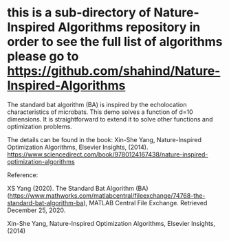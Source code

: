 # this is a sub-directory of Nature-Inspired Algorithms repository in order to see the full list of algorithms please go to https://github.com/shahind/Nature-Inspired-Algorithms

The standard bat algorithm (BA) is inspired by the echolocation characteristics of microbats. This demo solves a function of d=10 dimensions. It is straightforward to extend it to solve other functions and optimization problems.

The details can be found in the book: Xin-She Yang, Nature-Inspired Optimization Algorithms, Elsevier Insights, (2014). https://www.sciencedirect.com/book/9780124167438/nature-inspired-optimization-algorithms

Reference:

XS Yang (2020). The Standard Bat Algorithm (BA) (https://www.mathworks.com/matlabcentral/fileexchange/74768-the-standard-bat-algorithm-ba), MATLAB Central File Exchange. Retrieved December 25, 2020.

Xin-She Yang, Nature-Inspired Optimization Algorithms, Elsevier Insights, (2014)